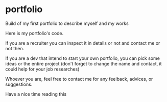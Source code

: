 # portfolio
Build of my first portfolio to describe myself and my works 

Here is my portfolio's code.

If you are a recruiter you can inspect it in details or not and contact me or not then.

If you are a dev that intend to start your own portfolio, you can pick some ideas or the entire project (don't forget to change the name and contact, it could help for your job researches)

Whoever you are, feel free to contact me for any feelback, advices, or suggestions.

Have a nice time reading this
